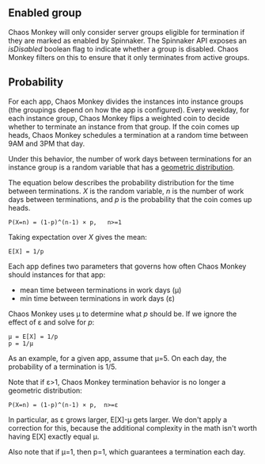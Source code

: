 ## Enabled group

Chaos Monkey will only consider server groups eligible for termination if they
are marked as enabled by Spinnaker.  The Spinnaker API exposes an *isDisabled*
boolean flag to indicate whether a group is disabled. Chaos Monkey filters on
this to ensure that it only terminates from active groups.

## Probability

For each app, Chaos Monkey divides the instances into instance groups (the groupings
depend on how the app is configured). Every weekday, for each instance group,
Chaos Monkey flips a weighted coin to decide whether to terminate an instance
from that group. If the coin comes up heads, Chaos Monkey schedules a termination at
a random time between 9AM and 3PM that day.

Under this behavior, the number of work days between terminations for an
instance group is a random variable that has a [geometric distribution][1].

The equation below describes the probability distribution for the time between
terminations. *X* is the random variable, *n* is the number of work days between
terminations, and *p* is the probability that the coin comes up heads.

    P(X=n) = (1-p)^(n-1) × p,   n>=1

Taking expectation over *X* gives the mean:

    E[X] = 1/p

Each app defines two parameters that governs how often Chaos Monkey should
instances for that app:

 * mean time between terminations in work days (μ)
 * min time between terminations in work days  (ɛ)

Chaos Monkey uses μ to determine what *p* should be. If we ignore the effect of
ɛ and solve for *p*:

    μ = E[X] = 1/p
    p = 1/μ

As an example, for a given app, assume that μ=5. On each day, the probability of
a termination is 1/5.

Note that if ɛ>1, Chaos Monkey termination behavior is no longer
a geometric distribution:

    P(X=n) = (1-p)^(n-1) × p,  n>=ɛ


In particular, as ɛ grows larger, E[X]-μ gets larger. We don't apply a
correction for this, because the additional complexity in the math isn't worth
having E[X] exactly equal μ.

Also note that if μ=1, then p=1, which guarantees a termination each day.



[1]: https://en.wikipedia.org/wiki/Geometric_distribution
